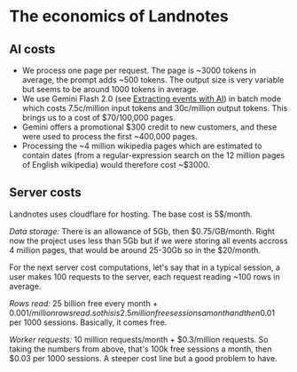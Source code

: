 # The economics of Landnotes

## AI costs

- We process one page per request. The page is ~3000 tokens in average, the prompt adds ~500 tokens. The output size is very variable but seems to be around 1000 tokens in average.
- We use Gemini Flash 2.0 (see [Extracting events with AI](./events_extraction.md)) in batch mode which costs 7.5c/million input tokens and 30c/million output tokens. This brings us to a cost of $70/100,000 pages.
- Gemini offers a promotional $300 credit to new customers, and these were used to process the first ~400,000 pages.
- Processing the ~4 million wikipedia pages which are estimated to contain dates (from a regular-expression search on the 12 million pages of English wikipedia) would therefore cost ~$3000.

## Server costs

Landnotes uses cloudflare for hosting. The base cost is 5$/month.

_Data storage:_ There is an allowance of 5Gb, then $0.75/GB/month. Right now the project uses less than 5Gb but if we were storing all events accross 4 million pages, that would be around 25-30Gb so in the $20/month.

For the next server cost computations, let's say that in a typical session, a user makes 100 requests to the server, each request reading ~100 rows in average.

_Rows read:_ 25 billion free every month + 0.001$/million rows read. so this is 2.5 million free sessions a month and then 0.01$ per 1000 sessions. Basically, it comes free.

_Worker requests:_ 10 million requests/month + $0.3/million requests. So taking the numbers from above, that's 100k free sessions a month, then $0.03 per 1000 sessions. A steeper cost line but a good problem to have.
